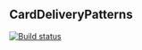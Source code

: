 
## CardDeliveryPatterns

[![Build status](https://ci.appveyor.com/api/projects/status/u9ugqanmbl77qt8j/branch/main?svg=true)](https://ci.appveyor.com/project/fps-git/carddeliverypatterns/branch/main)
